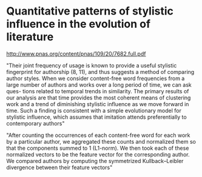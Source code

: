 # Quantitative patterns of stylistic influence in the evolution of literature

http://www.pnas.org/content/pnas/109/20/7682.full.pdf

"Their joint frequency of usage is known to
provide a useful stylistic fingerprint for authorship (8, 11), and
thus suggests a method of comparing author styles. When we
consider content-free word frequencies from a large number
of authors and works over a long period of time, we can ask ques-
tions related to temporal trends in similarity. The primary results
of our analysis are that time provides the most coherent means
of clustering work and a trend of diminishing stylistic influence
as we move forward in time. Such a finding is consistent with
a simple evolutionary model for stylistic influence, which assumes
that imitation attends preferentially to contemporary authors"

"After counting the occurrences of
each content-free word for each work by a particular author, we aggregated
these counts and normalized them so that the components summed to 1
(L1-norm). We then took each of these normalized vectors to be the feature
vector for the corresponding author. We compared authors by computing
the symmetrized Kullback–Leibler divergence between their feature vectors"
